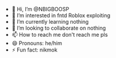 - 👋 Hi, I’m @NBIGBOOSP
- 👀 I’m interested in fntd Roblox exploiting 
- 🌱 I’m currently learning nothing 
- 💞️ I’m looking to collaborate on nothing 
- 📫 How to reach me don't reach me pls
- 😄 Pronouns: he/him
- ⚡ Fun fact: nikmok

<!---
NBIGBOOSP/NBIGBOOSP is a ✨ special ✨ repository because its `README.md` (this file) appears on your GitHub profile.
You can click the Preview link to take a look at your changes.
--->
